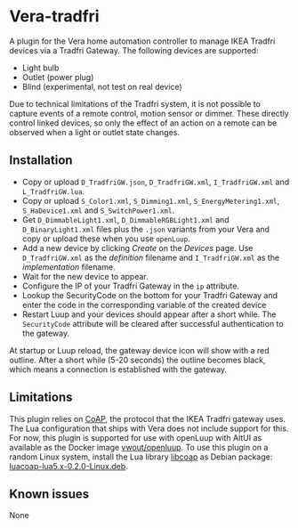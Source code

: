 # Vera-tradfri

A plugin for the Vera home automation controller to manage IKEA Tradfri devices via a Tradfri Gateway.
The following devices are supported:
- Light bulb
- Outlet (power plug)
- Blind (experimental, not test on real device)

Due to technical limitations of the Tradfri system, it is not possible to capture events of a remote control, motion sensor or dimmer.
These directly control linked devices, so only the effect of an action on a remote can be observed when a light or outlet state changes. 

## Installation
- Copy or upload `D_TradfriGW.json`, `D_TradfriGW.xml`, `I_TradfriGW.xml` and `L_TradfriGW.lua`.
- Copy or upload `S_Color1.xml`, `S_Dimming1.xml`, `S_EnergyMetering1.xml`, `S_HaDevice1.xml` and `S_SwitchPower1.xml`.
- Get `D_DimmableLight1.xml`, `D_DimmableRGBLight1.xml` and `D_BinaryLight1.xml` files plus the `.json` variants from your Vera and copy or upload these when you use `openLuup`.
- Add a new device by clicking *Create* on the *Devices* page. Use `D_TradfriGW.xml` as the *definition* filename and `I_TradfriGW.xml` as the *implementation* filename.
- Wait for the new device to appear.
- Configure the IP of your Tradfri Gateway in the `ip` attribute.
- Lookup the SecurityCode on the bottom for your Tradfri Gateway and enter the code in the corresponding variable of the created device 
- Restart Luup and your devices should appear after a short while. The `SecurityCode` attribute will be cleared after successful authentication to the gateway.

At startup or Luup reload, the gateway device icon will show with a red outline.
After a short while (5-20 seconds) the outline becomes black, which means a connection is established with the gateway.

## Limitations
This plugin relies on [CoAP](https://en.wikipedia.org/wiki/Constrained_Application_Protocol), the protocol that the IKEA Tradfri gateway uses.
The Lua configuration that ships with Vera does not include support for this.
For now, this plugin is supported for use with openLuup with AltUI as available as the Docker image [vwout/openluup](https://hub.docker.com/r/vwout/openluup).
To use this plugin on a random Linux system, install the Lua library [libcoap](https://github.com/vwout/luacoap) as Debian package: [luacoap-lua5.x-0.2.0-Linux.deb](https://github.com/vwout/luacoap/blob/master/downloads/).

## Known issues
None